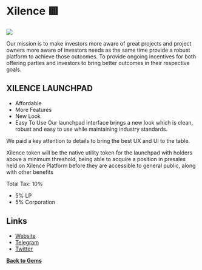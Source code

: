 
# Xilence 🟨

[![](https://files.catbox.moe/mhvkuq.jpg)](https://files.catbox.moe/ll1der.mov)

Our mission is to make investors more aware of great projects and project owners more aware of investors needs as the same time provide a robust platform to achieve those outcomes. To provide ongoing incentives for both offering parties and investors to bring better outcomes in their respective goals.

## XILENCE LAUNCHPAD
- Affordable
- More Features
- New Look
- Easy To Use
Our launchpad interface brings a new look which is clean, robust and easy to use while maintaining industry standards.

We paid a key attention to details to bring the best UX and UI to the table.

Xilence token will be the native utility token for the launchpad with holders above a minimum threshold, being able to acquire a position in presales held on Xilence Platform before they are accessible to general public, along with other benefits

Total Tax: 10%
- 5% LP
- 5% Corporation

## Links
- [Website](https://xilence.us/)
- [Telegram](https://t.me/XilenceOfficial)
- [Twitter](https://twitter.com/XilenceL)

[**Back to Gems** ](https://shipwreckc0ve.gitbook.io/shipwreck-cove/gems)